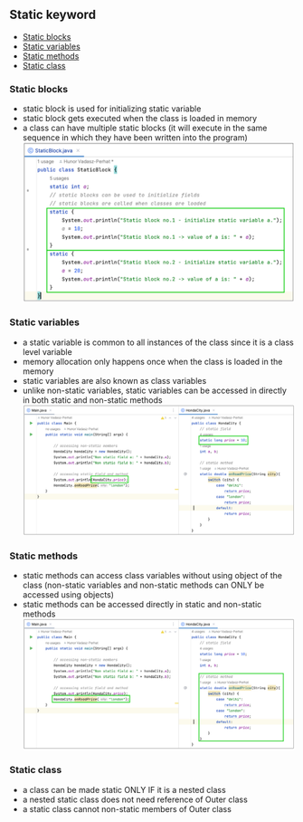 ## Static keyword
- [Static blocks](#static-blocks)
- [Static variables](#static-variables)
- [Static methods](#static-methods)
- [Static class](#static-class)

### Static blocks
- static block is used for initializing static variable
- static block gets executed when the class is loaded in memory
- a class can have multiple static blocks (it will execute in the same sequence in which they have been written into the program)
  ![Static block](https://github.com/HunorVadaszPerhat/java_lang_specs/blob/main/images/static_blocks.png)

### Static variables
- a static variable is common to all instances of the class since it is a class level variable
- memory allocation only happens once when the class is loaded in the memory
- static variables are also known as class variables
- unlike non-static variables, static variables can be accessed in directly in both static and non-static methods
  ![Static variable](https://github.com/HunorVadaszPerhat/java_lang_specs/blob/main/images/static_variable.png)

### Static methods
- static methods can access class variables without using object of the class (non-static variables and non-static methods can ONLY be accessed using objects)
- static methods can be accessed directly in static and non-static methods
![Static methods](https://github.com/HunorVadaszPerhat/java_lang_specs/blob/main/images/static_methods.png)

### Static class
- a class can be made static ONLY IF it is a nested class
- a nested static class does not need reference of Outer class
- a static class cannot non-static members of Outer class
